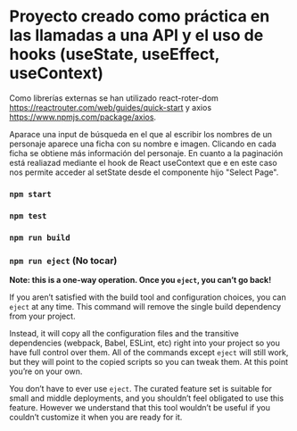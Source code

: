 # Proyecto creado como práctica en las llamadas a una API y el uso de hooks (useState, useEffect, useContext)

Como librerías externas se han utilizado react-roter-dom https://reactrouter.com/web/guides/quick-start y axios https://www.npmjs.com/package/axios.

Aparace una input de búsqueda en el que al escribir los nombres de un personaje aparece una ficha con su nombre e imagen.
Clicando en cada ficha se obtiene más información del personaje.
En cuanto a la paginación está realiazad mediante el hook de React useContext que e en este caso nos permite acceder al setState desde el componente hijo "Select Page".

### `npm start`

### `npm test`

### `npm run build`

### `npm run eject` (No tocar)

**Note: this is a one-way operation. Once you `eject`, you can’t go back!**

If you aren’t satisfied with the build tool and configuration choices, you can `eject` at any time. This command will remove the single build dependency from your project.

Instead, it will copy all the configuration files and the transitive dependencies (webpack, Babel, ESLint, etc) right into your project so you have full control over them. All of the commands except `eject` will still work, but they will point to the copied scripts so you can tweak them. At this point you’re on your own.

You don’t have to ever use `eject`. The curated feature set is suitable for small and middle deployments, and you shouldn’t feel obligated to use this feature. However we understand that this tool wouldn’t be useful if you couldn’t customize it when you are ready for it.
